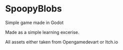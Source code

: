# SpoopyBlobs
Simple game made in Godot

Made as a simple learning excerise. 

All assets either taken from Opengamedevart or Itch.io